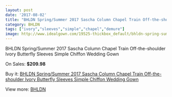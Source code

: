 ```yaml
---
layout: post
date: '2017-08-02'
title: "BHLDN Spring/Summer 2017 Sascha Column Chapel Train Off-the-shoulder Ivory Butterfly Sleeves Simple Chiffon Wedding Gown"
category: BHLDN
tags: ["ivory","sleeves","simple","chapel","demure"]
image: http://www.idealgown.com/19525-thickbox_default/bhldn-spring-summer-2017-sascha-column-chapel-train-off-the-shoulder-ivory-butterfly-sleeves-simple-chiffon-wedding-gown.jpg
---
```

BHLDN Spring/Summer 2017 Sascha Column Chapel Train Off-the-shoulder Ivory Butterfly Sleeves Simple Chiffon Wedding Gown

On Sales: **$209.98**
<a href="https://www.idealgown.com/en/bhldn/7633-bhldn-spring-summer-2017-sascha-column-chapel-train-off-the-shoulder-ivory-butterfly-sleeves-simple-chiffon-wedding-gown.html"><amp-img layout="responsive" width="600" height="600" src="//www.idealgown.com/19525-thickbox_default/bhldn-spring-summer-2017-sascha-column-chapel-train-off-the-shoulder-ivory-butterfly-sleeves-simple-chiffon-wedding-gown.jpg" alt="BHLDN Spring/Summer 2017 Sascha Column Chapel Train Off-the-shoulder Ivory Butterfly Sleeves Simple Chiffon Wedding Gown 0" /></a>
<a href="https://www.idealgown.com/en/bhldn/7633-bhldn-spring-summer-2017-sascha-column-chapel-train-off-the-shoulder-ivory-butterfly-sleeves-simple-chiffon-wedding-gown.html"><amp-img layout="responsive" width="600" height="600" src="//www.idealgown.com/19527-thickbox_default/bhldn-spring-summer-2017-sascha-column-chapel-train-off-the-shoulder-ivory-butterfly-sleeves-simple-chiffon-wedding-gown.jpg" alt="BHLDN Spring/Summer 2017 Sascha Column Chapel Train Off-the-shoulder Ivory Butterfly Sleeves Simple Chiffon Wedding Gown 1" /></a>
<a href="https://www.idealgown.com/en/bhldn/7633-bhldn-spring-summer-2017-sascha-column-chapel-train-off-the-shoulder-ivory-butterfly-sleeves-simple-chiffon-wedding-gown.html"><amp-img layout="responsive" width="600" height="600" src="//www.idealgown.com/19526-thickbox_default/bhldn-spring-summer-2017-sascha-column-chapel-train-off-the-shoulder-ivory-butterfly-sleeves-simple-chiffon-wedding-gown.jpg" alt="BHLDN Spring/Summer 2017 Sascha Column Chapel Train Off-the-shoulder Ivory Butterfly Sleeves Simple Chiffon Wedding Gown 2" /></a>

Buy it: [BHLDN Spring/Summer 2017 Sascha Column Chapel Train Off-the-shoulder Ivory Butterfly Sleeves Simple Chiffon Wedding Gown](https://www.idealgown.com/en/bhldn/7633-bhldn-spring-summer-2017-sascha-column-chapel-train-off-the-shoulder-ivory-butterfly-sleeves-simple-chiffon-wedding-gown.html "BHLDN Spring/Summer 2017 Sascha Column Chapel Train Off-the-shoulder Ivory Butterfly Sleeves Simple Chiffon Wedding Gown")

View more: [BHLDN](https://www.idealgown.com/en/149-bhldn "BHLDN")